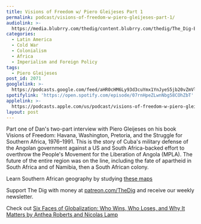 ```yaml
---
title: Visions of Freedom w/ Piero Gleijeses Part 1
permalink: podcast/visions-of-freedom-w-piero-gleijeses-part-1/
audiolink: >-
  https://media.blubrry.com/thedig/content.blubrry.com/thedig/The_Dig-EP_332-Piero.mp3
categories:
  - Latin America
  - Cold War
  - Colonialism
  - Africa
  - Imperialism and Foreign Policy
tags:
  - Piero Gleijeses
post_id: 2071
googlelink: >-
  https://podcasts.google.com/feed/aHR0cHM6Ly93d3cuYmx1YnJyeS5jb20vZmVlZHMvdGhlZGlnLnhtbA/episode/aHR0cHM6Ly93d3cudGhlZGlncmFkaW8uY29tLz9wPTIwNzE?sa=X&ved=0CAUQkfYCahcKEwi44f7r1b-AAxUAAAAAHQAAAAAQNg
spotifylink: 'https://open.spotify.com/episode/07rnHpeZLwnNbg58COhZbT'
applelink: >-
  https://podcasts.apple.com/us/podcast/visions-of-freedom-w-piero-gleijeses-part-1/id1043245989?i=1000542479282
layout: post
---
```


Part one of Dan's two-part interview with Piero Gleijeses on his book Visions of Freedom: Havana, Washington, Pretoria, and the Struggle for Southern Africa, 1976–1991. This is the story of Cuba's military defense of the Angolan government against a US and South Africa-backed effort to overthrow the People's Movement for the Liberation of Angola (MPLA). The future of the entire region was on the line, including the fate of apartheid in South Africa and of Namibia, then a South African colony.

Learn Southern African geography by studying [these maps](https://thedig.blubrry.net/visions-of-freedom-maps/)

Support The Dig with money at [patreon.com/TheDig](http://www.patreon.com/TheDig)  and receive our weekly newsletter.

Check out [Six Faces of Globalization: Who Wins, Who Loses, and Why It Matters by Anthea Roberts and Nicolas Lamp](https://www.hupharvard.edu/catalog.php?isbn=9780674245952)
